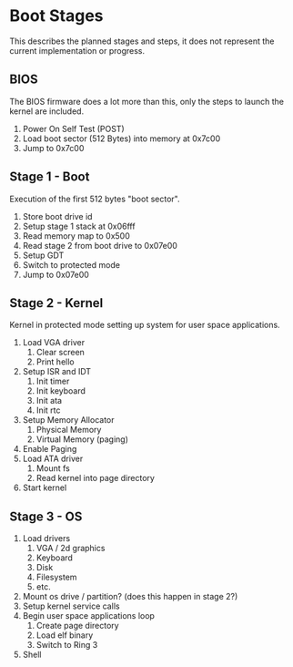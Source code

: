 # Boot Stages

This describes the planned stages and steps, it does not represent the current
implementation or progress.

## BIOS

The BIOS firmware does a lot more than this, only the steps to launch the kernel
are included.

1. Power On Self Test (POST)
2. Load boot sector (512 Bytes) into memory at 0x7c00
3. Jump to 0x7c00

## Stage 1 - Boot

Execution of the first 512 bytes "boot sector".

1. Store boot drive id
2. Setup stage 1 stack at 0x06fff
3. Read memory map to 0x500
4. Read stage 2 from boot drive to 0x07e00
5. Setup GDT
7. Switch to protected mode
8. Jump to 0x07e00

## Stage 2 - Kernel

Kernel in protected mode setting up system for user space applications.

1. Load VGA driver
   1. Clear screen
   2. Print hello
2. Setup ISR and IDT
   1. Init timer
   2. Init keyboard
   3. Init ata
   4. Init rtc
3. Setup Memory Allocator
   1. Physical Memory
   2. Virtual Memory (paging)
4. Enable Paging
5. Load ATA driver
   1. Mount fs
   2. Read kernel into page directory
6. Start kernel

## Stage 3 - OS

1. Load drivers
   1. VGA / 2d graphics
   2. Keyboard
   3. Disk
   4. Filesystem
   5. etc.
2. Mount os drive / partition? (does this happen in stage 2?)
3. Setup kernel service calls
4. Begin user space applications loop
   1. Create page directory
   2. Load elf binary
   3. Switch to Ring 3
5. Shell
